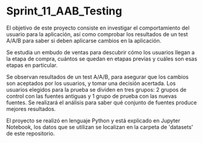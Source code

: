# Sprint_11_AAB_Testing

El objetivo de este proyecto consiste en investigar el comportamiento del usuario para la aplicación, así como comprobar los resultados de un test A/A/B para saber si deben aplicarse cambios en la aplicación.

Se estudia un embudo de ventas para descubrir cómo los usuarios llegan a la etapa de compra, cuántos se quedan en etapas previas y cuáles son esas etapas en particular.

Se observan resultados de un test A/A/B, para asegurar que los cambios son aceptados por los usuarios, y tomar una decisión acertada. Los usuarios elegidos para la prueba se dividen en tres grupos: 2 grupos de control con las fuentes antiguas y 1 grupo de prueba con las nuevas fuentes. Se realizará el análisis para saber qué conjunto de fuentes produce mejores resultados.

El proyecto se realizó en lenguaje Python y está explicado en Jupyter Notebook, los datos que se utilizan se localizan en la carpeta de 'datasets' de este repositorio.
